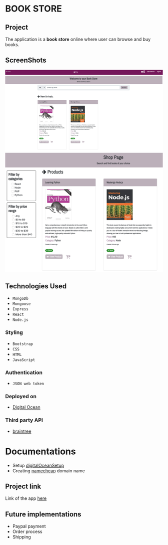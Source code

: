 # BOOK STORE

## Project 

The application is a **book store** online where user can browse and buy books.

## ScreenShots

![Screenshot](image/img1.png)
![Screenshot](image/img2.png)


## Technologies Used

- `MongoDb`
- `Mongoose`
- `Express`
- `React`
- `Node.js`

### Styling

- `Bootstrap`
- `CSS`
- `HTML`
- `JavaScript`

### Authentication
- `JSON web token`

### Deployed on 
- [Digital Ocean](https://cloud.digitalocean.com/projects/b68048f4-938b-4274-a0be-6ff3dc8c8c67/resources?i=b12cb7)

### Third party API
- [braintree](https://www.npmjs.com/package/braintree-web-drop-in-react)

# Documentations
- Setup [digitalOceanSetup](https://www.digitalocean.com/community/tutorials/how-to-install-node-js-on-ubuntu-18-04)
- Creating [namecheap](https://www.namecheap.com/domains/registration/results.aspx?domain=bookstore) domain name

## Project link
Link of the app [here](http://138.197.209.39/)

## Future implementations

- Paypal payment
- Order process
- Shipping
